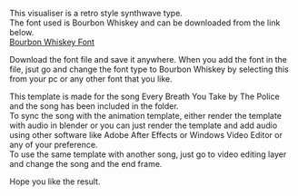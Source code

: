 This visualiser is a retro style synthwave type.   
The font used is Bourbon Whiskey and can be downloaded from the link below.   
[Bourbon Whiskey Font](https://www.dafont.com/bourbon-whiskey.font)    

Download the font file and save it anywhere. When you add the font in the file, jsut go and change the font type to Bourbon Whiskey
by selecting this from your pc or any other font that you like.    

This template is made for the song Every Breath You Take by The Police and the song has been included in the folder.    
To sync the song with the animation template, either render the template with audio in blender or you can just render the template and add
audio using other software like Adobe After Effects or Windows Video Editor or any of your preference.    
To use the same template with another song, just go to video editing layer and change the song and the end frame.    


Hope you like the result.
